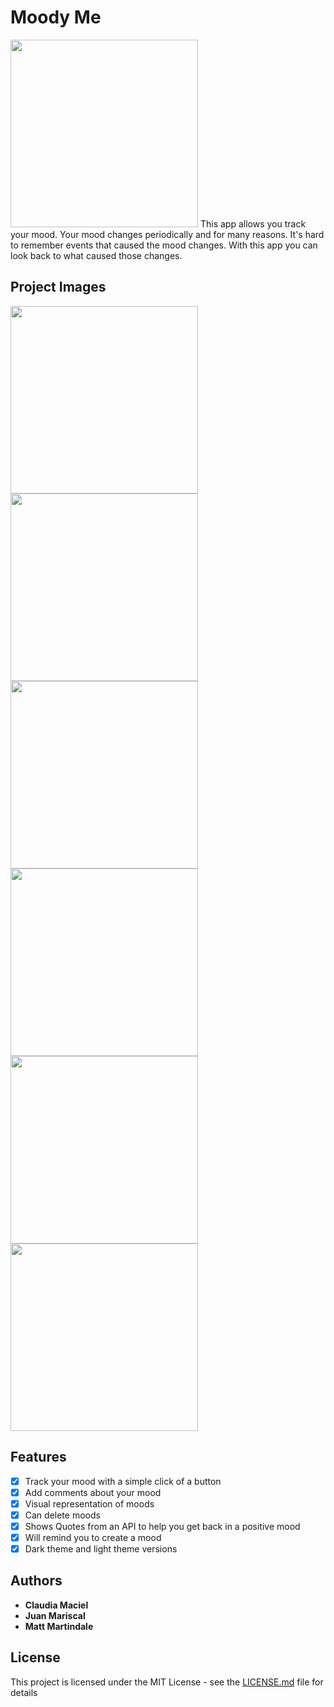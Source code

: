 # Moody Me
<img src="https://j.gifs.com/jZkjxY.gif" width="300" />
This app allows you track your mood. Your mood changes periodically and for many reasons. It's hard to remember events that caused the mood changes. 
With this app you can look back to what caused those changes. 

## Project Images
<p float="left">
  <img src="https://github.com/iOSPT5-BW1/Mood-Tracker/blob/master/imagesForReadMe/selectMood.png" width="300" />
  <img src="https://github.com/iOSPT5-BW1/Mood-Tracker/blob/master/imagesForReadMe/addComment.png" width="300" /> 
  <img src="https://github.com/iOSPT5-BW1/Mood-Tracker/blob/master/imagesForReadMe/tracking.png" width="300" />
  <img src="https://github.com/iOSPT5-BW1/Mood-Tracker/blob/master/imagesForReadMe/graph.png" width="300" />
  <img src="https://github.com/iOSPT5-BW1/Mood-Tracker/blob/master/imagesForReadMe/editComments.png" width="300" /> 
  <img src="https://github.com/iOSPT5-BW1/Mood-Tracker/blob/master/imagesForReadMe/quote.png" width="300" />
</p>

## Features

- [x] Track your mood with a simple click of a button
- [x] Add comments about your mood
- [x] Visual representation of moods
- [x] Can delete moods 
- [x] Shows Quotes from an API to help you get back in a positive mood
- [x] Will remind you to create a mood
- [x] Dark theme and light theme versions

## Authors

* **Claudia Maciel** 
* **Juan Mariscal** 
* **Matt Martindale** 

## License

This project is licensed under the MIT License - see the [LICENSE.md](LICENSE.md) file for details
